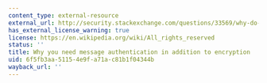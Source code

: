```yaml
---
content_type: external-resource
external_url: http://security.stackexchange.com/questions/33569/why-do-you-need-message-authentication-in-addition-to-encryption
has_external_license_warning: true
license: https://en.wikipedia.org/wiki/All_rights_reserved
status: ''
title: Why you need message authentication in addition to encryption
uid: 6f5fb3aa-5115-4e9f-a71a-c81b1f04344b
wayback_url: ''
---
```

